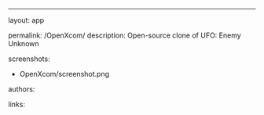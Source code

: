 ---
layout: app

permalink: /OpenXcom/
description: Open-source clone of UFO: Enemy Unknown

screenshots:
  - OpenXcom/screenshot.png

authors:

links:

